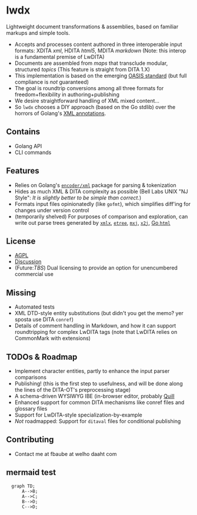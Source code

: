 # lwdx
Lightweight document transformations & assemblies, based on familiar markups and simple tools.
* Accepts and processes content authored in three interoperable input formats: XDITA _xml_, HDITA _html5_, MDITA _markdown_ (Note: this interop is a fundamental premise of LwDITA) 
* Documents are assembled from _maps_ that transclude modular, structured _topics_ (This feature is straight from DITA 1.X) 
* This implementation is based on the emerging [OASIS standard](https://github.com/oasis-open/dita-lightweight) (but full compliance is _not_ guaranteed) 
* The goal is roundtrip conversions among all three formats for freedom+flexibility in authoring+publishing  
* We desire straightforward handling of XML mixed content... 
* So `lwdx` chooses a DIY approach (based on the Go stdlib) over the horrors of Golang's [XML annotations](https://godoc.org/encoding/xml#Marshal). 
## Contains 
* Golang API
* CLI commands 
## Features
* Relies on Golang's [`encoder/xml`](https://godoc.org/encoding/xml) package for parsing & tokenization
* Hides as much XML & DITA complexity as possible (Bell Labs UNIX "NJ Style": _It is slightly better to be simple than correct._)
* Formats input files opinionatedly (like `gofmt`), which simplifies diff'ing for changes under version control 
* (temporarily shelved) For purposes of comparison and exploration, can write out parse trees generated by [`xmlx`](https://github.com/jteeuwen/go-pkg-xmlx), [`etree`](https://github.com/beevik/etree), [`mxj`](https://github.com/clbanning/mxj), [`x2j`](https://github.com/clbanning/mxj/tree/master/x2j), [Go `html`](https://godoc.org/golang.org/x/net/html)
## License
* [AGPL](https://www.gnu.org/licenses/agpl-3.0.en.html)
* [Discussion](https://drewdevault.com/2020/07/27/Anti-AGPL-propaganda.html)
* (Future:_TBS_) Dual licensing to provide an option for unencumbered commercial use 
## Missing
* Automated tests 
* XML DTD-style entity substitutions (but didn't you get the memo? yer sposta use DITA `conref`)
* Details of comment handling in Markdown, and how it can support roundtripping for complex LwDITA tags (note that LwDITA relies on CommonMark with extensions) 
## TODOs & Roadmap
* Implement character entities, partly to enhance the input parser comparisons 
* Publishing! (this is the first step to usefulness, and will be done along the lines of the DITA-OT's preprocessing stage) 
* A schema-driven WYSIWYG IBE (in-browser editor, probably [Quill](https://quilljs.com/) 
* Enhanced support for common DITA mechanisms like conref files and glossary files 
* Support for LwDITA-style specialization-by-example 
* _Not_ roadmapped: Support for `ditaval` files for conditional publishing 
## Contributing
* Contact me at fbaube at welho daaht com 

## mermaid test

```mermaid
  graph TD;
      A-->B;
      A-->C;
      B-->D;
      C-->D;
```
